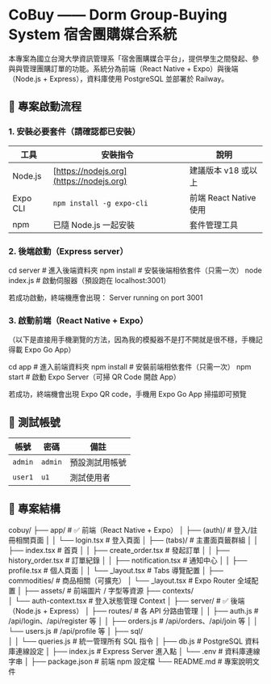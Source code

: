 # CoBuy —— Dorm Group-Buying System 宿舍團購媒合系統

本專案為國立台灣大學資訊管理系「宿舍團購媒合平台」，提供學生之間發起、參與與管理團購訂單的功能。系統分為前端（React Native + Expo）與後端（Node.js + Express），資料庫使用 PostgreSQL 並部署於 Railway。

## 🚀 專案啟動流程

### 1. 安裝必要套件（請確認都已安裝）

| 工具                   | 安裝指令                                     | 說明                 |
| -------------------- | ---------------------------------------- | ------------------ |
| Node.js              | [https://nodejs.org](https://nodejs.org) | 建議版本 v18 或以上       |
| Expo CLI             | `npm install -g expo-cli`                | 前端 React Native 使用 |
| npm                  | 已隨 Node.js 一起安裝                          | 套件管理工具             |

### 2. 後端啟動（Express server）

cd server                    # 進入後端資料夾
npm install                  # 安裝後端相依套件（只需一次）
node index.js                # 啟動伺服器（預設跑在 localhost:3001）

若成功啟動，終端機應會出現：
Server running on port 3001

### 3. 啟動前端（React Native + Expo）

（以下是直接用手機瀏覽的方法，因為我的模擬器不是打不開就是很不穩，手機記得載 Expo Go App）

cd app                      # 進入前端資料夾
npm install                 # 安裝前端相依套件（只需一次）
npm start                   # 啟動 Expo Server（可掃 QR Code 開啟 App）

若成功，終端機會出現 Expo QR code，手機用 Expo Go App 掃描即可預覽

## 🧪 測試帳號
| 帳號      | 密碼       | 備註      |
| ------- | -------- | ------- |
| `admin` | `admin`  | 預設測試用帳號 |
| `user1` | `u1` | 測試使用者   |

## 📁 專案結構

cobuy/
├── app/                        # ✅ 前端（React Native + Expo）
│   ├── (auth)/                 # 登入/註冊相關頁面
│   │   └── login.tsx          # 登入頁面
│   ├── (tabs)/                 # 主畫面頁籤群組
│   │   ├── index.tsx          # 首頁
│   │   ├── create_order.tsx   # 發起訂單
│   │   ├── history_order.tsx  # 訂單紀錄
│   │   ├── notification.tsx   # 通知中心
│   │   ├── profile.tsx        # 個人頁面
│   │   └── _layout.tsx        # Tabs 導覽配置
│   ├── commodities/           # 商品相關（可擴充）
│   └── _layout.tsx            # Expo Router 全域配置
│
├── assets/                    # 前端圖片 / 字型等資源
├── contexts/                 
│   └── auth-context.tsx       # 登入狀態管理 Context
│
├── server/                    # ✅ 後端（Node.js + Express）
│   ├── routes/                # 各 API 分路由管理
│   │   ├── auth.js            # /api/login、/api/register 等
│   │   ├── orders.js          # /api/orders、/api/join 等
│   │   └── users.js           # /api/profile 等
│   ├── sql/                  
│   │   └── queries.js         # 統一管理所有 SQL 指令
│   ├── db.js                  # PostgreSQL 資料庫連線設定
│   ├── index.js               # Express Server 進入點
│   └── .env                   # 資料庫連線字串
│
├── package.json               # 前端 npm 設定檔
└── README.md                  # 專案說明文件
